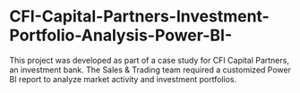 # CFI-Capital-Partners-Investment-Portfolio-Analysis-Power-BI-
This project was developed as part of a case study for CFI Capital Partners, an investment bank.   The Sales &amp; Trading team required a customized Power BI report to analyze market activity and investment portfolios.
